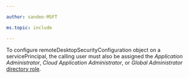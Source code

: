 ```yaml
---

author: sandeo-MSFT

ms.topic: include

---
```


To configure remoteDesktopSecurityConfiguration object on a servicePrincipal, the calling user must also be assigned the *Application Administrator*, *Cloud Application Administrator*, or *Global Administrator* [directory role](/azure/active-directory/roles/permissions-reference?toc=%2Fgraph%2Ftoc.json).

